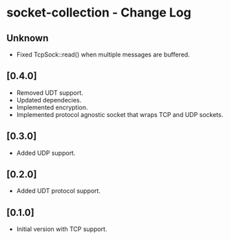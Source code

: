 # socket-collection - Change Log

## Unknown

* Fixed TcpSock::read() when multiple messages are buffered.

## [0.4.0]

* Removed UDT support.
* Updated dependecies.
* Implemented encryption.
* Implemented protocol agnostic socket that wraps TCP and UDP sockets.

## [0.3.0]

* Added UDP support.

## [0.2.0]

* Added UDT protocol support.

## [0.1.0]

* Initial version with TCP support.
